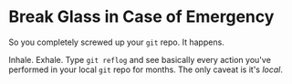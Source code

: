 # Break Glass in Case of Emergency

So you completely screwed up your `git` repo. It happens.

Inhale. Exhale. Type `git reflog` and see basically every action you've
performed in your local `git` repo for months. The only caveat is it's _local_.
